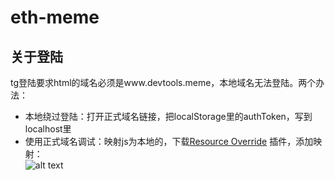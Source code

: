 # eth-meme

## 关于登陆

tg登陆要求html的域名必须是www.devtools.meme，本地域名无法登陆。两个办法：

- 本地绕过登陆：打开正式域名链接，把localStorage里的authToken，写到localhost里
- 使用正式域名调试：映射js为本地的，下载[Resource Override](https://chromewebstore.google.com/detail/resource-override/pkoacgokdfckfpndoffpifphamojphii?hl=en-US&utm_source=ext_sidebar) 插件，添加映射：  
  ![alt text](https://tu.jilu.info/images/2024/10/21/Snipaste_2024-10-21_17-19-50.png)
